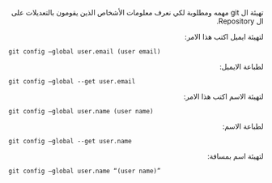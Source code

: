 ﻿<p dir="RTL">
تهيئة ال  git مهمه ومطلوبة لكي نعرف معلومات الأشخاص الذين يقومون بالتعديلات على ال  Repository.
</p>

<p dir="RTL">
لتهيئة ايميل اكتب هذا الامر:
</p>

`git config –global user.email (user email)`

<p dir="RTL">
لطباعة الايميل:
</p>

`git config –global --get user.email`

<p dir="RTL">
لتهيئة الاسم اكتب هذا الامر:
</p>

`git config –global user.name (user name)`

<p dir="RTL">
لطباعة الاسم:
</p>

`git config –global --get user.name`

<p dir="RTL">
لتهيئة اسم بمسافة:
</p>

`git config –global user.name “(user name)”`









